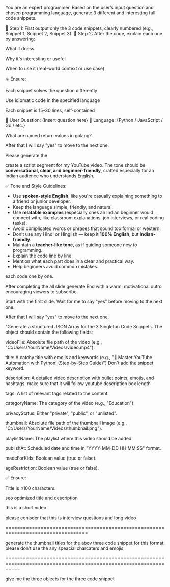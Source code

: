 You are an expert programmer.
Based on the user’s input question and chosen programming language, generate 3 different and interesting full code snippets.

🔹 Step 1: First output only the 3 code snippets, clearly numbered (e.g., Snippet 1, Snippet 2, Snippet 3).
🔹 Step 2: After the code, explain each one by answering:

What it doess

Why it's interesting or useful

When to use it (real-world context or use case)

✳️ Ensure:

Each snippet solves the question differently

Use idiomatic code in the specified language

Each snippet is 15–30 lines, self-contained

🔹 User Question: {Insert question here}
🔹 Language: {Python / JavaScript / Go / etc.}

What are named return values in golang?

After that I will say "yes" to move to the next one.

Please generate the

create a script segment for my YouTube video. The tone should be **conversational, clear, and beginner-friendly**, crafted especially for an Indian audience who understands English.

✅ Tone and Style Guidelines:

- Use **spoken-style English**, like you're casually explaining something to a friend or junior developer.
- Keep the language simple, friendly, and natural.
- Use **relatable examples** (especially ones an Indian beginner would connect with, like classroom explanations, job interviews, or real coding tasks).
- Avoid complicated words or phrases that sound too formal or western.
- Don’t use any Hindi or Hinglish — keep it **100% English**, but **Indian-friendly**.
- Maintain a **teacher-like tone**, as if guiding someone new to programming.
- Explain the code line by line.
- Mention what each part does in a clear and practical way.
- Help beginners avoid common mistakes.

each code one by one.

After completing the all slide generate End with a warm, motivational outro encouraging viewers to subscribe.

Start with the first slide. Wait for me to say "yes" before moving to the next one.

After that I will say "yes" to move to the next one.

"Generate a structured JSON Array for the 3 Singleton Code Snippets. The object should contain the following fields:

videoFile: Absolute file path of the video (e.g., "C:/Users/YourName/Videos/video.mp4").

title: A catchy title with emojis and keywords (e.g., "🚀 Master YouTube Automation with Python! (Step-by-Step Guide)") Don't add the snippet keyword.

description: A detailed video description with bullet points, emojis, and hashtags. make sure that it will follow youtube description box length

tags: A list of relevant tags related to the content.

categoryName: The category of the video (e.g., "Education").

privacyStatus: Either "private", "public", or "unlisted".

thumbnail: Absolute file path of the thumbnail image (e.g., "C:/Users/YourName/Videos/thumbnail.png").

playlistName: The playlist where this video should be added.

publishAt: Scheduled date and time in "YYYY-MM-DD HH:MM:SS" format.

madeForKids: Boolean value (true or false).

ageRestriction: Boolean value (true or false).

✅ Ensure:

Title is ≤100 characters.

seo optimized title and description

this is a short video

please conisder that this is interview questions and long video

==================================================================================

    


generate the thumbnail titles for the abov three code snippet for this format. please don't use the any speacial charcaters and emojis

=================================================================================================================

give me the three objects for the three code snippet
